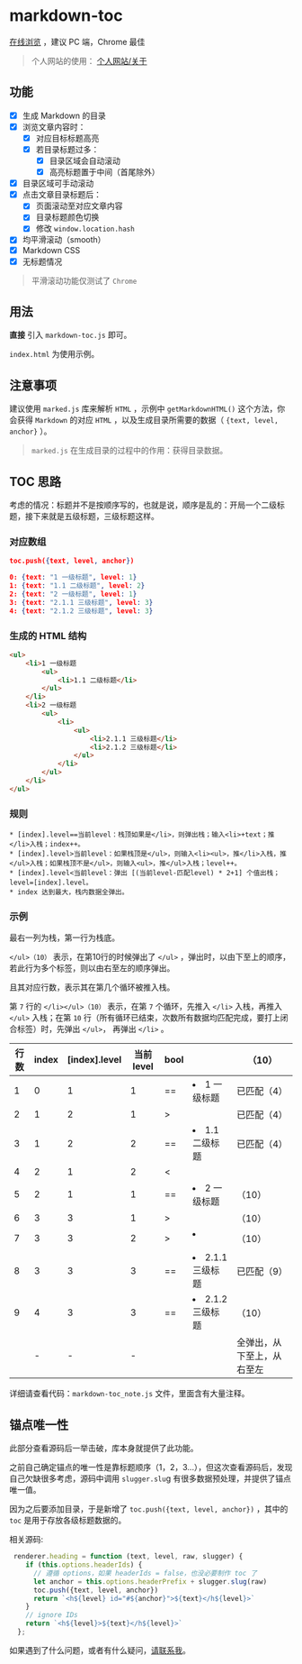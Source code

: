 # markdown-toc

[在线浏览](<https://evgo2017.github.io/markdown-toc/> ) ，建议 PC 端，Chrome 最佳

> 个人网站的使用： [个人网站/关于](<https://evgo2017.com/about> ) 

## 功能

- [x] 生成 Markdown 的目录
- [x] 浏览文章内容时：
  - [x] 对应目标标题高亮
  - [x] 若目录标题过多：
    - [x] 目录区域会自动滚动
    - [x] 高亮标题置于中间（首尾除外）
- [x] 目录区域可手动滚动
- [x] 点击文章目录标题后：
  - [x] 页面滚动至对应文章内容
  - [x] 目录标题颜色切换
  - [x] 修改 `window.location.hash`
- [x] 均平滑滚动（smooth）
- [x] Markdown CSS
- [x] 无标题情况

> 平滑滚动功能仅测试了 `Chrome`

## 用法

**直接** 引入 `markdown-toc.js` 即可。

`index.html` 为使用示例。

## 注意事项

建议使用 `marked.js` 库来解析 `HTML` ，示例中 `getMarkdownHTML()` 这个方法，你会获得 `Markdown` 的对应 `HTML` ，以及生成目录所需要的数据（ `{text, level, anchor}` ）。

>  `marked.js` 在生成目录的过程中的作用：获得目录数据。

## TOC 思路

考虑的情况：标题并不是按顺序写的，也就是说，顺序是乱的：开局一个二级标题，接下来就是五级标题，三级标题这样。

### 对应数组

```json
toc.push({text, level, anchor})

0: {text: "1 一级标题", level: 1}
1: {text: "1.1 二级标题", level: 2}
2: {text: "2 一级标题", level: 1}
3: {text: "2.1.1 三级标题", level: 3}
4: {text: "2.1.2 三级标题", level: 3}
```

### 生成的 HTML 结构

```html
<ul>
	<li>1 一级标题
		<ul>
			<li>1.1 二级标题</li>
		</ul>
	</li>
	<li>2 一级标题
		<ul>
            <li>
                <ul> 
                    <li>2.1.1 三级标题</li>
                    <li>2.1.2 三级标题</li>
                </ul>
            </li>
		</ul>
    </li>
</ul>		
```

### 规则

```
* [index].level==当前level：栈顶如果是</li>，则弹出栈；输入<li>+text；推</li>入栈；index++。
* [index].level>当前level：如果栈顶是</ul>，则输入<li><ul>，推</li>入栈，推</ul>入栈；如果栈顶不是</ul>，则输入<ul>，推</ul>入栈；level++。
* [index].level<当前level：弹出 [(当前level-匹配level) * 2+1] 个值出栈；level=[index].level。
* index 达到最大，栈内数据全弹出。
```

### 示例

最右一列为栈，第一行为栈底。

`</ul>（10）` 表示，在第10行的时候弹出了 `</ul>` ，弹出时，以由下至上的顺序，若此行为多个标签，则以由右至左的顺序弹出。

且其对应行数，表示其在第几个循环被推入栈。

第 `7` 行的 `</li></ul>（10）` 表示，在第 `7` 个循环，先推入 `</li>` 入栈，再推入 `</ul>` 入栈；在第 `10` 行（所有循环已结束，次数所有数据均匹配完成，要打上闭合标签）时，先弹出 `</ul>`， 再弹出 `</li>` 。

| 行数 | index | [index].level | 当前level | bool | <ul>                    | </ul>（10）                |
| ---- | ----- | ------------- | --------- | ---- | ----------------------- | -------------------------- |
| 1    | 0     | 1             | 1         | ==   | <li>1 一级标题          | </li>已匹配（4）           |
| 2    | 1     | 2             | 1         | >    | <ul>                    | </ul>已匹配（4）           |
| 3    | 1     | 2             | 2         | ==   | <li>1.1 二级标题        | </li>已匹配（4）           |
| 4    | 2     | 1             | 2         | <    | </li></ul></li>         |                            |
| 5    | 2     | 1             | 1         | ==   | <li>2 一级标题          | </li>（10）                |
| 6    | 3     | 3             | 1         | >    | <ul>                    | </ul>（10）                |
| 7    | 3     | 3             | 2         | >    | <li><ul>                | </li></ul>（10）           |
| 8    | 3     | 3             | 3         | ==   | <li>2.1.1 三级标题      | </li>已匹配（9）           |
| 9    | 4     | 3             | 3         | ==   | </li><li>2.1.2 三级标题 | </li>（10）                |
|      | -     | -             | -         |      |                         | 全弹出，从下至上，从右至左 |

详细请查看代码：`markdown-toc_note.js` 文件，里面含有大量注释。

## 锚点唯一性

此部分查看源码后一举击破，库本身就提供了此功能。

之前自己确定锚点的唯一性是靠标题顺序（1，2，3...），但这次查看源码后，发现自己欠缺很多考虑，源码中调用 `slugger.slu`g 有很多数据预处理，并提供了锚点唯一值。

因为之后要添加目录，于是新增了 `toc.push({text, level, anchor})` ，其中的 `toc` 是用于存放各级标题数据的。

相关源码:

```javascript
 renderer.heading = function (text, level, raw, slugger) {
    if (this.options.headerIds) {
      // 遵循 options，如果 headerIds = false，也没必要制作 toc 了
      let anchor = this.options.headerPrefix + slugger.slug(raw)
      toc.push({text, level, anchor})
      return `<h${level} id="#${anchor}">${text}</h${level}>`
    }
    // ignore IDs
    return `<h${level}>${text}</h${level}>`
  };
```



如果遇到了什么问题，或者有什么疑问，[请联系我](https://evgo2017)。